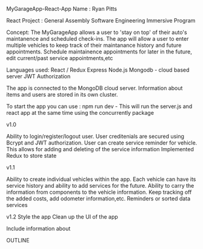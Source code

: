 MyGarageApp-React-App
Name : Ryan Pitts

React Project : General Assembly Software Engineering Immersive Program

Concept: The MyGarageApp allows a user to 'stay on top' of their auto's maintanence and scheduled check-ins. The app will allow a user to enter multiple vehicles to keep track of their maintanance history and future appointments. Schedule maintainence appointments for later in the future, edit current/past service appointments,etc

Languages used:
React / Redux
Express
Node.js
Mongodb - cloud based server
JWT Authorization

The app is connected to the MongoDB cloud server.  Information about items and users are stored in its own cluster.

To start the app you can use : npm run dev - This will run the server.js and react app at the same time using the concurrently package

v1.0

Ability to login/register/logout user.  User creditenials are secured using Bcrypt and JWT authorization.
User can create service reminder for vehicle.  This allows for adding and deleting of the service information
Implemented Redux to store state 

v1.1

Ability to create individual vehicles within the app. Each vehicle can have its service history and ability to add services for the future.
Ability to carry the information from components to the vehicle information.  Keep tracking off the added costs, add odometer information,etc.
Reminders or sorted data services

v1.2 
Style the app 
Clean up the UI of the app

Include information about 

OUTLINE